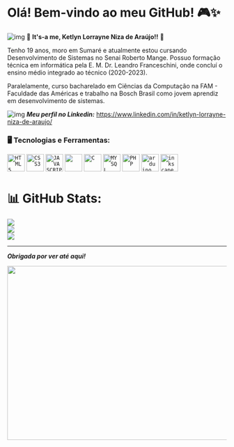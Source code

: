# Olá! Bem-vindo ao meu GitHub! 🎮✨

![img](https://media1.giphy.com/media/v1.Y2lkPTc5MGI3NjExcXRoenY0dW53MjB1dHN5ZnV2aHlmdzBhNmNyZTRtNG1uZGdta2d1MiZlcD12MV9pbnRlcm5hbF9naWZfYnlfaWQmY3Q9cw/s1VXy8TpCQIwM/giphy.gif) 🍄 **It's-a me, Ketlyn Lorrayne Niza de Araújo!!** 🍄

Tenho 19 anos, moro em Sumaré e atualmente estou cursando Desenvolvimento de Sistemas no Senai Roberto Mange. Possuo formação técnica em informática pela E. M. Dr. Leandro Franceschini, onde concluí o ensino médio integrado ao técnico (2020-2023).

Paralelamente, curso bacharelado em Ciências da Computação na FAM - Faculdade das Américas e trabalho na Bosch Brasil como jovem aprendiz em desenvolvimento de sistemas.

![img](https://i.gifer.com/Uf9O.gif)  ***Meu perfil no Linkedin:*** <https://www.linkedin.com/in/ketlyn-lorrayne-niza-de-araujo/>

### 🖥️ Tecnologias e Ferramentas: 
<code><img  width="40px" src="https://cdn.jsdelivr.net/gh/devicons/devicon/icons/html5/html5-original-wordmark.svg" title = "HTML5"/></code>
<code><img  width="40px" src="https://cdn.jsdelivr.net/gh/devicons/devicon/icons/css3/css3-original-wordmark.svg" title = "CSS3"/></code>
<code><img  width="40px" src="https://cdn.jsdelivr.net/gh/devicons/devicon/icons/javascript/javascript-original.svg" title = "JAVASCRIPT"/></code>
<code><img  width="40px" src="https://cdn.jsdelivr.net/gh/devicons/devicon@latest/icons/python/python-original.svg"/></code>
<code><img  width="40px" src="https://cdn.jsdelivr.net/gh/devicons/devicon@latest/icons/c/c-original.svg" title = "C"/></code>
<code><img  width="40px" src="https://cdn.jsdelivr.net/gh/devicons/devicon/icons/mysql/mysql-original.svg" title = "MYSQL"/></code>
<code><img  width="40px" src="https://cdn.jsdelivr.net/gh/devicons/devicon@latest/icons/php/php-original.svg" title = "PHP"/></code>
<code><img  width="40px" src="https://cdn.jsdelivr.net/gh/devicons/devicon@latest/icons/arduino/arduino-original.svg" title = "arduino"/></code>
<code><img  width="40px" src="https://cdn.jsdelivr.net/gh/devicons/devicon@latest/icons/inkscape/inkscape-original.svg" title = "inkscape"/></code>
           
# 📊 GitHub Stats:
![](https://github-readme-stats.vercel.app/api?username=akirasunsets&theme=dracula&hide_border=false&include_all_commits=false&count_private=false)<br/>
![](https://github-readme-streak-stats.herokuapp.com/?user=akirasunsets&theme=dracula&hide_border=false)<br/>
![](https://github-readme-stats.vercel.app/api/top-langs/?username=akirasunsets&theme=dracula&hide_border=false&include_all_commits=false&count_private=false&layout=compact)

--- 

***Obrigada por ver até aqui!***

 <img src="https://media2.giphy.com/media/v1.Y2lkPTc5MGI3NjExNG4zcmt2YmgzeXd2eHUyYTZzMmd3ODE1cWtocXNmY2J3NzZyZGN4ayZlcD12MV9pbnRlcm5hbF9naWZfYnlfaWQmY3Q9Zw/1Aj4GdLC0amFRv10VT/giphy.gif" height=400 width=600/>

